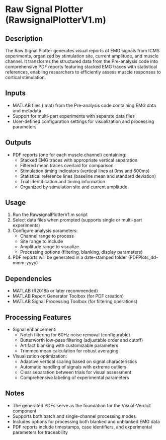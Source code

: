# Raw Signal Plotter (RawsignalPlotterV1.m)

## Description
The Raw Signal Plotter generates visual reports of EMG signals from ICMS experiments, organized by stimulation site, current amplitude, and muscle channel. It transforms the structured data from the Pre-analysis code into comprehensive PDF reports featuring stacked EMG traces with statistical references, enabling researchers to efficiently assess muscle responses to cortical stimulation.

## Inputs
- MATLAB files (.mat) from the Pre-analysis code containing EMG data and metadata
- Support for multi-part experiments with separate data files
- User-defined configuration settings for visualization and processing parameters

## Outputs
- PDF reports (one for each muscle channel) containing:
  - Stacked EMG traces with appropriate vertical separation
  - Filtered mean traces overlaid for comparison
  - Stimulation timing indicators (vertical lines at 0ms and 500ms)
  - Statistical reference lines (baseline mean and standard deviation)
  - Trial identification and timing information
  - Organized by stimulation site and current amplitude

## Usage
1. Run the RawsignalPlotterV1.m script
2. Select data files when prompted (supports single or multi-part experiments)
3. Configure analysis parameters:
   - Channel range to process
   - Site range to include
   - Amplitude range to visualize
   - Processing options (filtering, blanking, display parameters)
4. PDF reports will be generated in a date-stamped folder (PDFPlots_dd-mmm-yyyy)

## Dependencies
- MATLAB (R2018b or later recommended)
- MATLAB Report Generator Toolbox (for PDF creation)
- MATLAB Signal Processing Toolbox (for filtering operations)

## Processing Features
- Signal enhancement:
  - Notch filtering for 60Hz noise removal (configurable)
  - Butterworth low-pass filtering (adjustable order and cutoff)
  - Artifact blanking with customizable parameters
  - Trimmed mean calculation for robust averaging
- Visualization optimization:
  - Adaptive vertical scaling based on signal characteristics
  - Automatic handling of signals with extreme outliers
  - Clear separation between trials for visual assessment
  - Comprehensive labeling of experimental parameters

## Notes
- The generated PDFs serve as the foundation for the Visual-Verdict component
- Supports both batch and single-channel processing modes
- Includes options for processing both blanked and unblanked EMG data
- PDF reports include timestamps, case identifiers, and experimental parameters for traceability
